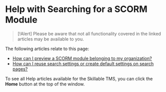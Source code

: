 # Help with Searching for a SCORM Module

> [!Alert] Please be aware that not all functionality covered in the linked articles may be available to you.

The following articles relate to this page:

- [How can I preview a SCORM module belonging to my organization?](../tms-administrators/courses-and-activities/other-activities/start-scorm-module.md)
- [How can I reuse search settings or create default settings on search pages?](../tms-administrators/tms-fundamentals/reuse-search-settings-or-create-default-settings-on-search-pages.md)

To see all Help articles available for the Skillable TMS, you can click the **Home** button at the top of the window.
